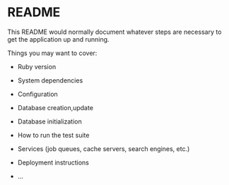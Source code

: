 # README

This README would normally document whatever steps are necessary to get the
application up and running.

Things you may want to cover:

* Ruby version

* System dependencies

* Configuration

* Database creation,update

* Database initialization

* How to run the test suite

* Services (job queues, cache servers, search engines, etc.)

* Deployment instructions

* ...
